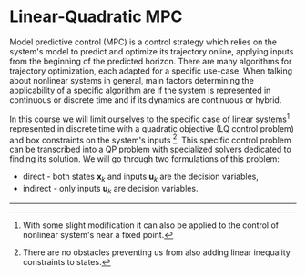 # Linear-Quadratic MPC

Model predictive control (MPC) is a control strategy which relies on the system's model to predict and optimize its trajectory online, applying inputs from the beginning of the predicted horizon. There are many algorithms for trajectory optimization, each adapted for a specific use-case. When talking about nonlinear systems in general, main factors determining the applicability of a specific algorithm are if the system is represented in continuous or discrete time and if its dynamics are continuous or hybrid.

<!--
Considerations when choosing between suitable algorithms include the option to supply an initial guess of the optimal trajectory (even if infeasible), strictly feasible iterates of the predicted trajectory, 
-->

In this course we will limit ourselves to the specific case of linear systems[^1] represented in discrete time with a quadratic objective (LQ control problem) and box constraints on the system's inputs [^2]. This specific control problem can be transcribed into a QP problem with specialized solvers dedicated to finding its solution. We will go through two formulations of this problem:
* direct - both states $\bm{x}_k$ and inputs $\bm{u}_k$ are the decision variables,
* indirect - only inputs $\bm{u}_k$ are decision variables.

---

[^1]: With some slight modification it can also be applied to the control of nonlinear system's near a fixed point.

[^2]: There are no obstacles preventing us from also adding linear inequality constraints to states.
